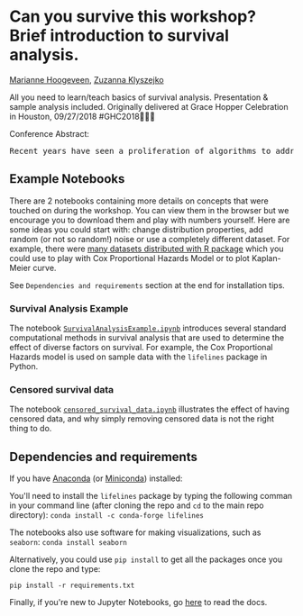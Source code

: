 # Can you survive this workshop? Brief introduction to survival analysis.
[Marianne Hoogeveen](https://github.com/marianneke), [Zuzanna Klyszejko](https://github.com/zuzannna)

All you need to learn/teach basics of survival analysis. Presentation &amp; sample analysis included. Originally delivered at Grace Hopper Celebration in Houston, 09/27/2018 #GHC2018👩🏾‍💻

Conference Abstract:
<pre>
Recent years have seen a proliferation of algorithms to address tough data-related questions. However, in practice a model with clear interpretation is often preferable over a complex one. In this workshop we invite you to experiment with survival analysis to understand why is it used to predict phenomena such as lifetime of patients in healthcare, failure of computer chips and customer churn.
</pre>

## Example Notebooks 

There are 2 notebooks containing more details on concepts that were touched on during the workshop. You can view them in the browser but we encourage you to download them and play with numbers yourself. Here are some ideas you could start with: change distribution properties, add random (or not so random!) noise or use a completely different dataset. For example, there were [many datasets distributed with R package](http://vincentarelbundock.github.io/Rdatasets/) which you could use to play with Cox Proportional Hazards Model or to plot Kaplan-Meier curve. 

See `Dependencies and requirements` section at the end for installation tips.

### Survival Analysis Example

The notebook [`SurvivalAnalysisExample.ipynb`](example_notebooks/SurvivalAnalysisExample.ipynb) introduces several standard computational methods in survival analysis that are used to determine the effect of diverse factors on survival. For example, the Cox Proportional Hazards model is used on sample data with the `lifelines` package in Python.

### Censored survival data

The notebook [`censored_survival_data.ipynb`](example_notebooks/censored_survival_data.ipynb) illustrates the effect of having censored data, and why simply removing censored data is not the right thing to do.

## Dependencies and requirements

If you have [Anaconda](https://docs.anaconda.com/anaconda/install/) (or [Miniconda](https://conda.io/docs/glossary.html#miniconda-glossary)) installed:

You'll need to install the `lifelines` package by typing the following comman in your command line (after cloning the repo and `cd` to the main repo directory):
```conda install -c conda-forge lifelines```

The notebooks also use software for making visualizations, such as `seaborn`:
```conda install seaborn```

Alternatively, you could use `pip install` to get all the packages once you clone the repo and type:

```pip install -r requirements.txt```

Finally, if you're new to Jupyter Notebooks, go [here](http://jupyter.org) to read the docs.
